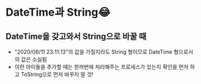 # DateTime과 String😂

## DateTime을 갖고와서 String으로 바꿀 때
- "2020/06/11 23:11:13"의 값을 가질지라도 String 형이므로 DateTime 형으로서의 값은 소실됨
- 이런 아이들을 추가할 때는 한꺼번에 처리해주는 프로세스가 있는지 확인을 먼저 하고 ToString으로 먼저 바꾸지 말 것!
